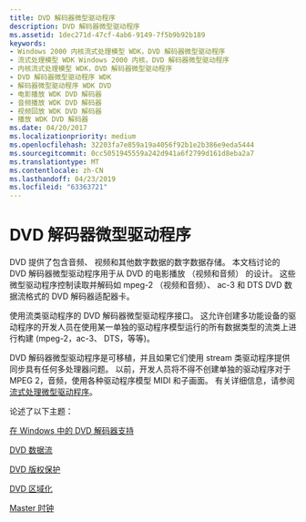 ```yaml
---
title: DVD 解码器微型驱动程序
description: DVD 解码器微型驱动程序
ms.assetid: 1dec271d-47cf-4ab6-9149-7f5b9b92b189
keywords:
- Windows 2000 内核流式处理模型 WDK，DVD 解码器微型驱动程序
- 流式处理模型 WDK Windows 2000 内核，DVD 解码器微型驱动程序
- 内核流式处理模型 WDK，DVD 解码器微型驱动程序
- DVD 解码器微型驱动程序 WDK
- 解码器微型驱动程序 WDK DVD
- 电影播放 WDK DVD 解码器
- 音频播放 WDK DVD 解码器
- 视频回放 WDK DVD 解码器
- 播放 WDK DVD 解码器
ms.date: 04/20/2017
ms.localizationpriority: medium
ms.openlocfilehash: 32203fa7e859a19a4056f92b1e2b386e9eda5444
ms.sourcegitcommit: 0cc5051945559a242d941a6f2799d161d8eba2a7
ms.translationtype: MT
ms.contentlocale: zh-CN
ms.lasthandoff: 04/23/2019
ms.locfileid: "63363721"
---
```

# <a name="dvd-decoder-minidrivers"></a>DVD 解码器微型驱动程序





DVD 提供了包含音频、 视频和其他数字数据的数字数据存储。 本文档讨论的 DVD 解码器微型驱动程序用于从 DVD 的电影播放 （视频和音频） 的设计。 这些微型驱动程序控制读取并解码如 mpeg-2 （视频和音频）、 ac-3 和 DTS DVD 数据流格式的 DVD 解码器适配器卡。

使用流类驱动程序的 DVD 解码器微型驱动程序接口。 这允许创建多功能设备的驱动程序的开发人员在使用某一单独的驱动程序模型运行的所有数据类型的流类上进行构建 (mpeg-2，ac-3、 DTS，等等)。

DVD 解码器微型驱动程序是可移植，并且如果它们使用 stream 类驱动程序提供同步具有任何多处理器问题。 以前，开发人员将不得不创建单独的驱动程序对于 MPEG 2，音频，使用各种驱动程序模型 MIDI 和子画面。 有关详细信息，请参阅[流式处理微型驱动程序](streaming-minidrivers2.md)。

论述了以下主题：

[在 Windows 中的 DVD 解码器支持](dvd-decoder-support-in-windows.md)

[DVD 数据流](dvd-data-streams.md)

[DVD 版权保护](dvd-copyright-protection.md)

[DVD 区域化](dvd-regionalization.md)

[Master 时钟](master-clock.md)

 

 





